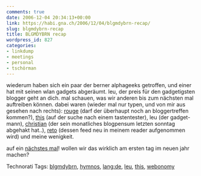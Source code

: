 ```yaml
---
comments: true
date: 2006-12-04 20:34:13+00:00
link: https://habi.gna.ch/2006/12/04/blgmdybrn-recap/
slug: blgmdybrn-recap
title: BLGMDYBRN recap
wordpress_id: 827
categories:
- linkdump
- meetings
- personal
- tschörman
---
```


wiederum haben sich ein paar der berner alphageeks getroffen, und einer hat mit seinen wlan gadgets abgeräumt. leu, der preis für den gadgetigsten blogger geht an dich. mal schauen, was wir anderen bis zum nächsten mal auftreiben können.
dabei waren (wieder mal nur typen, und von mir aus gesehen nach rechts): [rouge](http://www.rouge.ch/blog/) (darf der überhaupt noch an bloggertreffen kommen?), [this](http://borniert.com/) (auf der suche nach einem tastentester), leu (der gadget-mann), [christian](https://hymnos.existenz.ch/) (der sein monatliches blogpensum letzten sonntag abgehakt hat..), [reto](http://webonomy.blogspot.com/) (dessen feed neu in meinem reader aufgenommen wird) und meine wenigkeit.

auf ein [nächstes mal](http://upcoming.org/event/131474)! wollen wir das wirklich am ersten tag im neuen jahr machen?


Technorati Tags: [blgmdybrn](http://www.technorati.com/tag/blgmdybrn), [hymnos](http://www.technorati.com/tag/hymnos), [lang:de](http://www.technorati.com/tag/lang:de), [leu](http://www.technorati.com/tag/leu), [this](http://www.technorati.com/tag/this), [webonomy](http://www.technorati.com/tag/webonomy)
